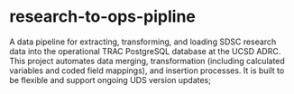 # research-to-ops-pipline
A data pipeline for extracting, transforming, and loading SDSC research data into the operational TRAC PostgreSQL database at the UCSD ADRC. This project automates data merging, transformation (including calculated variables and coded field mappings), and insertion processes. It is built to be flexible and support ongoing UDS version updates;
